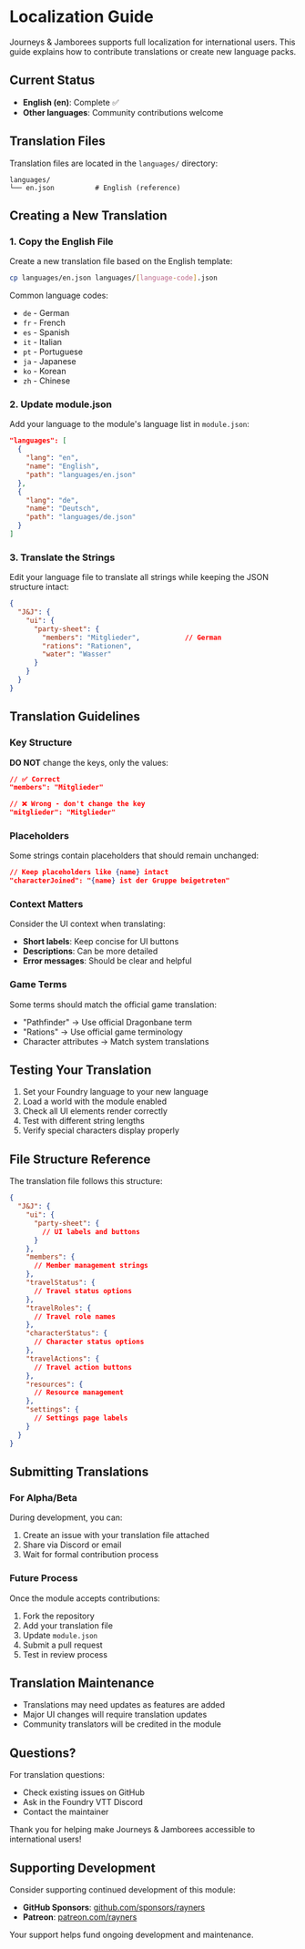 # Localization Guide

Journeys & Jamborees supports full localization for international users. This guide explains how to contribute translations or create new language packs.

## Current Status

- **English (en)**: Complete ✅
- **Other languages**: Community contributions welcome

## Translation Files

Translation files are located in the `languages/` directory:

```
languages/
└── en.json          # English (reference)
```

## Creating a New Translation

### 1. Copy the English File

Create a new translation file based on the English template:

```bash
cp languages/en.json languages/[language-code].json
```

Common language codes:
- `de` - German
- `fr` - French  
- `es` - Spanish
- `it` - Italian
- `pt` - Portuguese
- `ja` - Japanese
- `ko` - Korean
- `zh` - Chinese

### 2. Update module.json

Add your language to the module's language list in `module.json`:

```json
"languages": [
  {
    "lang": "en",
    "name": "English",
    "path": "languages/en.json"
  },
  {
    "lang": "de",
    "name": "Deutsch",
    "path": "languages/de.json"
  }
]
```

### 3. Translate the Strings

Edit your language file to translate all strings while keeping the JSON structure intact:

```json
{
  "J&J": {
    "ui": {
      "party-sheet": {
        "members": "Mitglieder",           // German
        "rations": "Rationen",
        "water": "Wasser"
      }
    }
  }
}
```

## Translation Guidelines

### Key Structure

**DO NOT** change the keys, only the values:

```json
// ✅ Correct
"members": "Mitglieder"

// ❌ Wrong - don't change the key
"mitglieder": "Mitglieder"
```

### Placeholders

Some strings contain placeholders that should remain unchanged:

```json
// Keep placeholders like {name} intact
"characterJoined": "{name} ist der Gruppe beigetreten"
```

### Context Matters

Consider the UI context when translating:

- **Short labels**: Keep concise for UI buttons
- **Descriptions**: Can be more detailed
- **Error messages**: Should be clear and helpful

### Game Terms

Some terms should match the official game translation:

- "Pathfinder" → Use official Dragonbane term
- "Rations" → Use official game terminology
- Character attributes → Match system translations

## Testing Your Translation

1. Set your Foundry language to your new language
2. Load a world with the module enabled
3. Check all UI elements render correctly
4. Test with different string lengths
5. Verify special characters display properly

## File Structure Reference

The translation file follows this structure:

```json
{
  "J&J": {
    "ui": {
      "party-sheet": {
        // UI labels and buttons
      }
    },
    "members": {
      // Member management strings
    },
    "travelStatus": {
      // Travel status options
    },
    "travelRoles": {
      // Travel role names
    },
    "characterStatus": {
      // Character status options  
    },
    "travelActions": {
      // Travel action buttons
    },
    "resources": {
      // Resource management
    },
    "settings": {
      // Settings page labels
    }
  }
}
```

## Submitting Translations

### For Alpha/Beta

During development, you can:

1. Create an issue with your translation file attached
2. Share via Discord or email
3. Wait for formal contribution process

### Future Process

Once the module accepts contributions:

1. Fork the repository
2. Add your translation file
3. Update `module.json`
4. Submit a pull request
5. Test in review process

## Translation Maintenance

- Translations may need updates as features are added
- Major UI changes will require translation updates
- Community translators will be credited in the module

## Questions?

For translation questions:
- Check existing issues on GitHub
- Ask in the Foundry VTT Discord
- Contact the maintainer

Thank you for helping make Journeys & Jamborees accessible to international users!

## Supporting Development

Consider supporting continued development of this module:

- **GitHub Sponsors**: [github.com/sponsors/rayners](https://github.com/sponsors/rayners)
- **Patreon**: [patreon.com/rayners](https://patreon.com/rayners)

Your support helps fund ongoing development and maintenance.